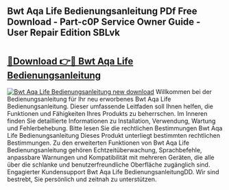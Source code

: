 ## Bwt Aqa Life Bedienungsanleitung PDf Free Download - Part-c0P Service Owner Guide - User Repair Edition SBLvk

# <h2><a href="http://df0v1b.blite.top/?on=Bwt+Aqa+Life+Bedienungsanleitung">🔗Download 👉🔴 Bwt Aqa Life Bedienungsanleitung</a></h2>

[![Bwt Aqa Life Bedienungsanleitung new download](https://i.imgur.com/lujVjoI.png)](http://df0v1b.blite.top/?on=Bwt+Aqa+Life+Bedienungsanleitung)
Willkommen bei der Bedienungsanleitung für Ihr neu erworbenes Bwt Aqa Life Bedienungsanleitung. Dieser umfassende Leitfaden soll Ihnen helfen, die Funktionen und Fähigkeiten Ihres Produkts zu beherrschen. Im Inneren finden Sie detaillierte Informationen zu Installation, Verwendung, Wartung und Fehlerbehebung. Bitte lesen Sie die rechtlichen Bestimmungen Bwt Aqa Life Bedienungsanleitung Dieses Produkt unterliegt bestimmten rechtlichen Bestimmungen. Zu den erweiterten Funktionen von Bwt Aqa Life Bedienungsanleitung gehören Echtzeitüberwachung, Sprachbefehle, anpassbare Warnungen und Kompatibilität mit mehreren Geräten, die alle über die schlanke und benutzerfreundliche Oberfläche zugänglich sind. Engagierter Kundensupport Bwt Aqa Life BedienungsanleitungDD. Wir sind bestrebt, Sie persönlich und zeitnah zu unterstützen.
